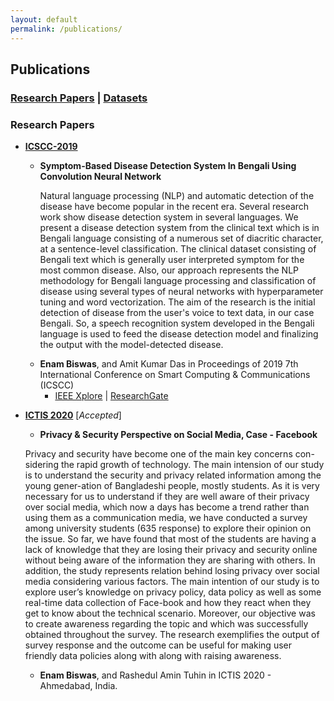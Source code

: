 ```yaml
---
layout: default
permalink: /publications/
---
```


## Publications
### [Research Papers](#papers) | [Datasets](https://e-biswas.github.io/projects#datasets)


### Research Papers<a name="papers"></a>

* [**ICSCC-2019**](http://icscc.online/index.php)

  * **Symptom-Based Disease Detection System In Bengali Using Convolution Neural Network**
    
    Natural language processing (NLP) and automatic detection of the disease have become popular in the recent era. Several research work show disease detection system in several languages. We present a disease detection system from the clinical text which is in Bengali language consisting of a numerous set of diacritic character, at a sentence-level classification. The clinical dataset consisting of Bengali text which is generally user interpreted symptom for the most common disease. Also, our approach represents the NLP methodology for Bengali language processing and classification of disease using several types of neural networks with hyperparameter tuning and word vectorization. The aim of the research is the initial detection of disease from the user's voice to text data, in our case Bengali. So, a speech recognition system developed in the Bengali language is used to feed the disease detection model and finalizing the output with the model-detected disease.
    
  - **Enam Biswas**, and Amit Kumar Das in Proceedings of 2019 7th International Conference on Smart Computing & Communications (ICSCC)
    * [IEEE Xplore](https://ieeexplore.ieee.org/abstract/document/8843664) \| [ResearchGate](https://www.researchgate.net/publication/335935059_Symptom-Based_Disease_Detection_System_In_Bengali_Using_Convolution_Neural_Network)

* [**ICTIS 2020**](https://ictis.in/home.php) [*Accepted*]

  * **Privacy & Security Perspective on Social Media, Case - Facebook**
  
  Privacy and security have become one of the main key concerns con-sidering the rapid growth of technology. The main intension of our study is to understand the security and privacy related information among the young gener-ation of Bangladeshi people, mostly students. As it is very necessary for us to understand if they are well aware of their privacy over social media, which now a days has become a trend rather than using them as a communication media, we have conducted a survey among university students (635 response) to explore their opinion on the issue. So far, we have found that most of the students are having a lack of knowledge that they are losing their privacy and security online without being aware of the information they are sharing with others. In addition, the study represents relation behind losing privacy over social media considering various factors. The main intention of our study is to explore user’s knowledge on privacy policy, data policy as well as some real-time data collection of Face-book and how they react when they get to know about the technical scenario. Moreover, our objective was to create awareness regarding the topic and which was successfully obtained throughout the survey. The research exemplifies the output of survey response and the outcome can be useful for making user friendly data policies along with along with raising awareness.
  
  - **Enam Biswas**, and Rashedul Amin Tuhin in ICTIS 2020 - Ahmedabad, India.


